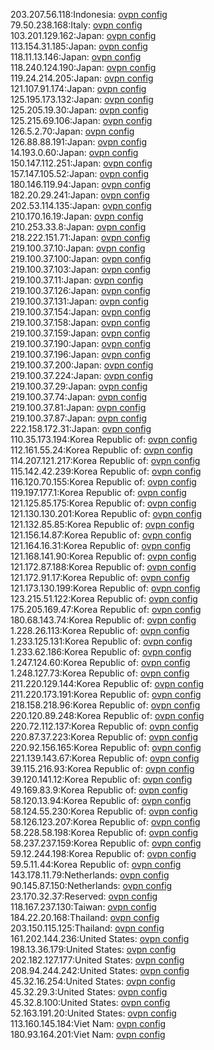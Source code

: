 203.207.56.118:Indonesia: [ovpn config](vpn/203_207_56_118.ovpn)  
79.50.238.168:Italy: [ovpn config](vpn/79_50_238_168.ovpn)  
103.201.129.162:Japan: [ovpn config](vpn/103_201_129_162.ovpn)  
113.154.31.185:Japan: [ovpn config](vpn/113_154_31_185.ovpn)  
118.11.13.146:Japan: [ovpn config](vpn/118_11_13_146.ovpn)  
118.240.124.190:Japan: [ovpn config](vpn/118_240_124_190.ovpn)  
119.24.214.205:Japan: [ovpn config](vpn/119_24_214_205.ovpn)  
121.107.91.174:Japan: [ovpn config](vpn/121_107_91_174.ovpn)  
125.195.173.132:Japan: [ovpn config](vpn/125_195_173_132.ovpn)  
125.205.19.30:Japan: [ovpn config](vpn/125_205_19_30.ovpn)  
125.215.69.106:Japan: [ovpn config](vpn/125_215_69_106.ovpn)  
126.5.2.70:Japan: [ovpn config](vpn/126_5_2_70.ovpn)  
126.88.88.191:Japan: [ovpn config](vpn/126_88_88_191.ovpn)  
14.193.0.60:Japan: [ovpn config](vpn/14_193_0_60.ovpn)  
150.147.112.251:Japan: [ovpn config](vpn/150_147_112_251.ovpn)  
157.147.105.52:Japan: [ovpn config](vpn/157_147_105_52.ovpn)  
180.146.119.94:Japan: [ovpn config](vpn/180_146_119_94.ovpn)  
182.20.29.241:Japan: [ovpn config](vpn/182_20_29_241.ovpn)  
202.53.114.135:Japan: [ovpn config](vpn/202_53_114_135.ovpn)  
210.170.16.19:Japan: [ovpn config](vpn/210_170_16_19.ovpn)  
210.253.33.8:Japan: [ovpn config](vpn/210_253_33_8.ovpn)  
218.222.151.71:Japan: [ovpn config](vpn/218_222_151_71.ovpn)  
219.100.37.10:Japan: [ovpn config](vpn/219_100_37_10.ovpn)  
219.100.37.100:Japan: [ovpn config](vpn/219_100_37_100.ovpn)  
219.100.37.103:Japan: [ovpn config](vpn/219_100_37_103.ovpn)  
219.100.37.11:Japan: [ovpn config](vpn/219_100_37_11.ovpn)  
219.100.37.126:Japan: [ovpn config](vpn/219_100_37_126.ovpn)  
219.100.37.131:Japan: [ovpn config](vpn/219_100_37_131.ovpn)  
219.100.37.154:Japan: [ovpn config](vpn/219_100_37_154.ovpn)  
219.100.37.158:Japan: [ovpn config](vpn/219_100_37_158.ovpn)  
219.100.37.159:Japan: [ovpn config](vpn/219_100_37_159.ovpn)  
219.100.37.190:Japan: [ovpn config](vpn/219_100_37_190.ovpn)  
219.100.37.196:Japan: [ovpn config](vpn/219_100_37_196.ovpn)  
219.100.37.200:Japan: [ovpn config](vpn/219_100_37_200.ovpn)  
219.100.37.224:Japan: [ovpn config](vpn/219_100_37_224.ovpn)  
219.100.37.29:Japan: [ovpn config](vpn/219_100_37_29.ovpn)  
219.100.37.74:Japan: [ovpn config](vpn/219_100_37_74.ovpn)  
219.100.37.81:Japan: [ovpn config](vpn/219_100_37_81.ovpn)  
219.100.37.87:Japan: [ovpn config](vpn/219_100_37_87.ovpn)  
222.158.172.31:Japan: [ovpn config](vpn/222_158_172_31.ovpn)  
110.35.173.194:Korea Republic of: [ovpn config](vpn/110_35_173_194.ovpn)  
112.161.55.24:Korea Republic of: [ovpn config](vpn/112_161_55_24.ovpn)  
114.207.121.217:Korea Republic of: [ovpn config](vpn/114_207_121_217.ovpn)  
115.142.42.239:Korea Republic of: [ovpn config](vpn/115_142_42_239.ovpn)  
116.120.70.155:Korea Republic of: [ovpn config](vpn/116_120_70_155.ovpn)  
119.197.177.1:Korea Republic of: [ovpn config](vpn/119_197_177_1.ovpn)  
121.125.85.175:Korea Republic of: [ovpn config](vpn/121_125_85_175.ovpn)  
121.130.130.201:Korea Republic of: [ovpn config](vpn/121_130_130_201.ovpn)  
121.132.85.85:Korea Republic of: [ovpn config](vpn/121_132_85_85.ovpn)  
121.156.14.87:Korea Republic of: [ovpn config](vpn/121_156_14_87.ovpn)  
121.164.16.31:Korea Republic of: [ovpn config](vpn/121_164_16_31.ovpn)  
121.168.141.90:Korea Republic of: [ovpn config](vpn/121_168_141_90.ovpn)  
121.172.87.188:Korea Republic of: [ovpn config](vpn/121_172_87_188.ovpn)  
121.172.91.17:Korea Republic of: [ovpn config](vpn/121_172_91_17.ovpn)  
121.173.130.199:Korea Republic of: [ovpn config](vpn/121_173_130_199.ovpn)  
123.215.51.122:Korea Republic of: [ovpn config](vpn/123_215_51_122.ovpn)  
175.205.169.47:Korea Republic of: [ovpn config](vpn/175_205_169_47.ovpn)  
180.68.143.74:Korea Republic of: [ovpn config](vpn/180_68_143_74.ovpn)  
1.228.26.113:Korea Republic of: [ovpn config](vpn/1_228_26_113.ovpn)  
1.233.125.131:Korea Republic of: [ovpn config](vpn/1_233_125_131.ovpn)  
1.233.62.186:Korea Republic of: [ovpn config](vpn/1_233_62_186.ovpn)  
1.247.124.60:Korea Republic of: [ovpn config](vpn/1_247_124_60.ovpn)  
1.248.127.73:Korea Republic of: [ovpn config](vpn/1_248_127_73.ovpn)  
211.220.129.144:Korea Republic of: [ovpn config](vpn/211_220_129_144.ovpn)  
211.220.173.191:Korea Republic of: [ovpn config](vpn/211_220_173_191.ovpn)  
218.158.218.96:Korea Republic of: [ovpn config](vpn/218_158_218_96.ovpn)  
220.120.89.248:Korea Republic of: [ovpn config](vpn/220_120_89_248.ovpn)  
220.72.112.137:Korea Republic of: [ovpn config](vpn/220_72_112_137.ovpn)  
220.87.37.223:Korea Republic of: [ovpn config](vpn/220_87_37_223.ovpn)  
220.92.156.165:Korea Republic of: [ovpn config](vpn/220_92_156_165.ovpn)  
221.139.143.67:Korea Republic of: [ovpn config](vpn/221_139_143_67.ovpn)  
39.115.216.93:Korea Republic of: [ovpn config](vpn/39_115_216_93.ovpn)  
39.120.141.12:Korea Republic of: [ovpn config](vpn/39_120_141_12.ovpn)  
49.169.83.9:Korea Republic of: [ovpn config](vpn/49_169_83_9.ovpn)  
58.120.13.94:Korea Republic of: [ovpn config](vpn/58_120_13_94.ovpn)  
58.124.55.230:Korea Republic of: [ovpn config](vpn/58_124_55_230.ovpn)  
58.126.123.207:Korea Republic of: [ovpn config](vpn/58_126_123_207.ovpn)  
58.228.58.198:Korea Republic of: [ovpn config](vpn/58_228_58_198.ovpn)  
58.237.237.159:Korea Republic of: [ovpn config](vpn/58_237_237_159.ovpn)  
59.12.244.198:Korea Republic of: [ovpn config](vpn/59_12_244_198.ovpn)  
59.5.11.44:Korea Republic of: [ovpn config](vpn/59_5_11_44.ovpn)  
143.178.11.79:Netherlands: [ovpn config](vpn/143_178_11_79.ovpn)  
90.145.87.150:Netherlands: [ovpn config](vpn/90_145_87_150.ovpn)  
23.170.32.37:Reserved: [ovpn config](vpn/23_170_32_37.ovpn)  
118.167.237.130:Taiwan: [ovpn config](vpn/118_167_237_130.ovpn)  
184.22.20.168:Thailand: [ovpn config](vpn/184_22_20_168.ovpn)  
203.150.115.125:Thailand: [ovpn config](vpn/203_150_115_125.ovpn)  
161.202.144.236:United States: [ovpn config](vpn/161_202_144_236.ovpn)  
198.13.36.179:United States: [ovpn config](vpn/198_13_36_179.ovpn)  
202.182.127.177:United States: [ovpn config](vpn/202_182_127_177.ovpn)  
208.94.244.242:United States: [ovpn config](vpn/208_94_244_242.ovpn)  
45.32.16.254:United States: [ovpn config](vpn/45_32_16_254.ovpn)  
45.32.29.3:United States: [ovpn config](vpn/45_32_29_3.ovpn)  
45.32.8.100:United States: [ovpn config](vpn/45_32_8_100.ovpn)  
52.163.191.20:United States: [ovpn config](vpn/52_163_191_20.ovpn)  
113.160.145.184:Viet Nam: [ovpn config](vpn/113_160_145_184.ovpn)  
180.93.164.201:Viet Nam: [ovpn config](vpn/180_93_164_201.ovpn)  
